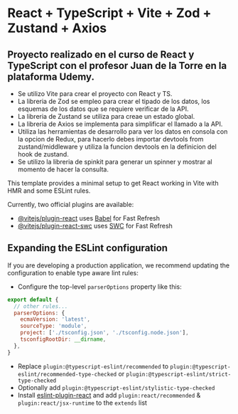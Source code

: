 # React + TypeScript + Vite + Zod + Zustand + Axios

## Proyecto realizado en el curso de React y TypeScript con el profesor Juan de la Torre en la plataforma Udemy.

- Se utilizo Vite para crear el proyecto con React y TS.
- La libreria de Zod se empleo para crear el tipado de los datos, los esquemas de los datos que se requiere verificar de la API.
- La libreria de Zustand se utiliza para creae un estado global.
- La libreria de Axios se implementa para simplificar el llamado a la API.
- Utiliza las herramientas de desarrollo para ver los datos en consola con la opcion de Redux, para hacerlo debes importar devtools from zustand/middleware y utiliza la funcion devtools en la definicion del hook de zustand.
- Se utilizo la libreria de spinkit para generar un spinner y mostrar al momento de hacer la consulta.

This template provides a minimal setup to get React working in Vite with HMR and some ESLint rules.

Currently, two official plugins are available:

- [@vitejs/plugin-react](https://github.com/vitejs/vite-plugin-react/blob/main/packages/plugin-react/README.md) uses [Babel](https://babeljs.io/) for Fast Refresh
- [@vitejs/plugin-react-swc](https://github.com/vitejs/vite-plugin-react-swc) uses [SWC](https://swc.rs/) for Fast Refresh

## Expanding the ESLint configuration

If you are developing a production application, we recommend updating the configuration to enable type aware lint rules:

- Configure the top-level `parserOptions` property like this:

```js
export default {
  // other rules...
  parserOptions: {
    ecmaVersion: 'latest',
    sourceType: 'module',
    project: ['./tsconfig.json', './tsconfig.node.json'],
    tsconfigRootDir: __dirname,
  },
}
```

- Replace `plugin:@typescript-eslint/recommended` to `plugin:@typescript-eslint/recommended-type-checked` or `plugin:@typescript-eslint/strict-type-checked`
- Optionally add `plugin:@typescript-eslint/stylistic-type-checked`
- Install [eslint-plugin-react](https://github.com/jsx-eslint/eslint-plugin-react) and add `plugin:react/recommended` & `plugin:react/jsx-runtime` to the `extends` list
